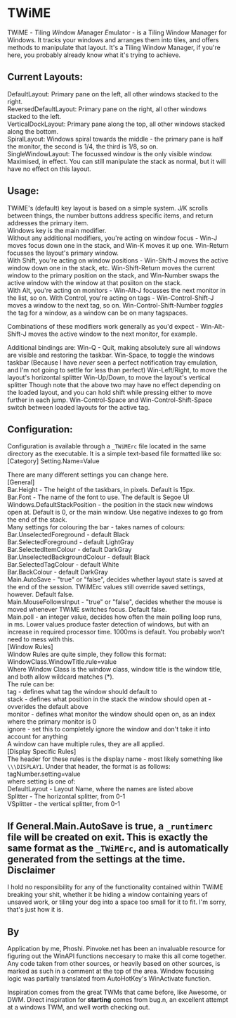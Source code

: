 TWiME
=====

TWiME - *T*iling *Wi*ndow *M*anager *E*mulator - is a Tiling Window Manager for Windows. It tracks your windows and arranges them into tiles, and offers methods to
manipulate that layout. It's a Tiling Window Manager, if you're here, you probably already know what it's trying to achieve.

Current Layouts:
----------------
DefaultLayout: Primary pane on the left, all other windows stacked to the right.  
ReversedDefaultLayout: Primary pane on the right, all other windows stacked to the left.  
VerticalDockLayout: Primary pane along the top, all other windows stacked along the bottom.  
SpiralLayout: Windows spiral towards the middle - the primary pane is half the monitor, the second is 1/4, the third is 1/8, so on.  
SingleWindowLayout: The focussed window is the only visible window. Maximised, in effect. You can still manipulate the stack as normal, but it will have no effect on this layout.  


Usage:
------
TWiME's (default) key layout is based on a simple system. J/K scrolls between things, the number buttons address specific items, and return addresses the primary item.  
Windows key is the main modifier.  
Without any additional modifiers, you're acting on window focus - Win-J moves focus down one in the stack, and Win-K moves it up one. Win-Return focusses the layout's primary window.  
With Shift, you're acting on window positions - Win-Shift-J moves the active window down one in the stack, etc. Win-Shift-Return moves the current window to the primary position on the stack, and Win-Number swaps the active window with the window at that posiiton on the stack.  
With Alt, you're acting on monitors - Win-Alt-J focusses the next monitor in the list, so on.
With Control, you're acting on tags - Win-Control-Shift-J moves a window to the next tag, so on. Win-Control-Shift-Number *toggles* the tag for a window, as a window can be on 
many tagspaces.

Combinations of these modifiers work generally as you'd expect - Win-Alt-Shift-J moves the active window to the next monitor, for example.

Additional bindings are:
Win-Q - Quit, making absolutely sure all windows are visible and restoring the taskbar.
Win-Space, to toggle the windows taskbar (Because I have *never* seen a perfect notification tray emulation, and I'm not going to settle for less than perfect)
Win-Left/Right, to move the layout's horizontal splitter
Win-Up/Down, to move the layout's vertical splitter
Though note that the above two may have no effect depending on the loaded layout, and you can hold shift while pressing either to move further in each jump.
Win-Control-Space and Win-Control-Shift-Space switch between loaded layouts for the active tag.

Configuration:
--------------
Configuration is available through a `_TWiMErc` file located in the same directory as the executable. It is a simple text-based file formatted like so:  
    [Category]
        Setting.Name=Value

There are many different settings you can change here.  
[General]  
    Bar.Height - The height of the taskbars, in pixels. Default is 15px.  
    Bar.Font - The name of the font to use. The default is Segoe UI  
    Windows.DefaultStackPosition - the position in the stack new windows open at. Default is 0, or the main window. Use negative indexes to go from the end of the stack.  
    Many settings for colouring the bar - takes names of colours:  
    Bar.UnselectedForeground - default Black  
    Bar.SelectedForeground - default LightGray  
    Bar.SelectedItemColour - default DarkGray  
    Bar.UnselectedBackgroundColour - default Black  
    Bar.SelectedTagColour - default White  
    Bar.BackColour - default DarkGray   
    Main.AutoSave - "true" or "false", decides whether layout state is saved at the end of the session. TWiMErc values still override saved settings, however. Default false.  
    Main.MouseFollowsInput - "true" or "false", decides whether the mouse is moved whenever TWiME switches focus. Default false.  
    Main.poll - an integer value, decides how often the main polling loop runs, in ms. Lower values produce faster detection of windows, but with an increase in required processor time. 1000ms is default. You probably won't need to mess with this.  
[Window Rules]  
    Window Rules are quite simple, they follow this format:  
    WindowClass.WindowTitle.rule=value  
    Where Window Class is the window class, window title is the window title, and both allow wildcard matches (*).  
    The rule can be:  
        tag - defines what tag the window should default to  
        stack - defines what position in the stack the window should open at - ovverides the default above  
        monitor - defines what monitor the window should open on, as an index where the primary monitor is 0  
        ignore - set this to completely ignore the window and don't take it into account for anything  
    A window can have multiple rules, they are all applied.  
[Display Specific Rules]  
    The header for these rules is the display name - most likely something like `\\\DISPLAY1`. Under that header, the format is as follows:    
    tagNumber.setting=value  
    where setting is one of:  
        DefaultLayout - Layout Name, where the names are listed above  
        Splitter - The horizontal splitter, from 0-1  
        VSplitter - the vertical splitter, from 0-1  
  
If General.Main.AutoSave is true, a `_runtimerc` file will be created on exit. This is exactly the same format as the `_TWiMErc`, and is automatically generated from the settings at the time.
Disclaimer
----------
I hold no responsibility for any of the functionality contained within TWiME breaking your shit, whether it be hiding a window containing years of unsaved work, or tiling your dog into a space too small for it to fit.
I'm sorry, that's just how it is.

By
--
Application by me, Phoshi. 
Pinvoke.net has been an invaluable resource for figuring out the WinAPI functions neccesary to make this all come together.
Any code taken from other sources, or heavily based on other sources, is marked as such in a comment at the top of the area.
Window focussing logic was partially translated from AutoHotKey's WinActivate function.

Inspiration comes from the great TWMs that came before, like Awesome, or DWM. Direct inspiration for **starting** comes from bug.n, an excellent attempt at a windows TWM, and well worth checking out.
